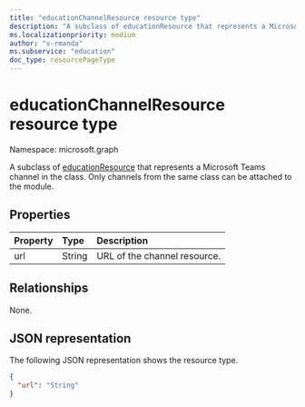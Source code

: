 ```yaml
---
title: "educationChannelResource resource type"
description: "A subclass of educationResource that represents a Microsoft Teams channel in the class."
ms.localizationpriority: medium
author: "v-rmanda"
ms.subservice: "education"
doc_type: resourcePageType
---
```


# educationChannelResource resource type

Namespace: microsoft.graph

A subclass of [educationResource](educationresource.md) that represents a Microsoft Teams channel in the class. Only channels from the same class can be attached to the module.

## Properties

| Property | Type   | Description                  |
| :------- | :----- | :--------------------------- |
| url      | String | URL of the channel resource. |

## Relationships

None.

## JSON representation

The following JSON representation shows the resource type.

<!-- {
  "blockType": "resource",
  "optionalProperties": [

  ],
  "@odata.type": "microsoft.graph.educationChannelResource"
}-->

```json
{
  "url": "String"
}
```
